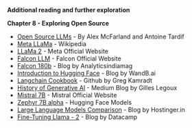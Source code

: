**Additional reading and further exploration**

**Chapter 8 - Exploring Open Source**



* [Open Source LLMs](https://www.unite.ai/best-open-source-llms/) - By Alex McFarland and Antoine Tardif
* [Meta LLaMa](https://en.wikipedia.org/wiki/LLaMA) - Wikipedia
* [LLaMa 2](https://about.fb.com/news/2023/07/llama-2/) - Meta Official Website
* [Falcon LLM](https://falconllm.tii.ae/) - Falcon Official Website
* [Falcon 180b](https://analyticsindiamag.com/uaes-tii-unveils-falcon-180b-a-new-open-source-llm/) - Blog by Analyticsindiamag
* [Introduction to Hugging Face](https://wandb.ai/int_pb/huggingface/reports/An-Introduction-To-HuggingFace-Transformers-for-NLP--VmlldzoyOTgzMjI5) - Blog by WandB.ai
* [Langchain Cookbook](https://github.com/gkamradt/langchain-tutorials/blob/main/LangChain%20Cookbook%20Part%201%20-%20Fundamentals.ipynb) - Github by Greg Kamradt
* [History of Generative AI](https://medium.com/@glegoux/history-of-the-generative-ai-aa1aa7c63f3c) - Medium Blog by Gilles Legoux
* [Mistral 7B](https://mistral.ai/news/announcing-mistral-7b/) - Mistral Official Website
* [Zephyr 7B alpha](https://huggingface.co/HuggingFaceH4/zephyr-7b-alpha) - Hugging Face Models
* [Large Language Models Comparison](https://www.hostinger.in/tutorials/large-language-models#8_Top_Large_Language_Models) - Blog by Hostinger.in
* [Fine-Tuning Llama - 2](https://www.datacamp.com/tutorial/fine-tuning-llama-2) - Blog by Datacamp